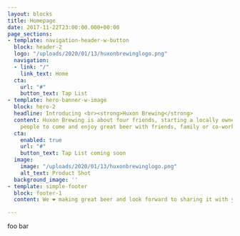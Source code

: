 ```yaml
---
layout: blocks
title: Homepage
date: 2017-11-22T23:00:00.000+00:00
page_sections:
- template: navigation-header-w-button
  block: header-2
  logo: "/uploads/2020/01/13/huxonbrewinglogo.png"
  navigation:
  - link: "/"
    link_text: Home
  cta:
    url: "#"
    button_text: Tap List
- template: hero-banner-w-image
  block: hero-2
  headline: Introducing <br><strong>Huxon Brewing</strong>
  content: Huxon Brewing is about four friends, starting a locally owned brewery for
    people to come and enjoy great beer with friends, family or co-workers.
  cta:
    enabled: true
    url: "#"
    button_text: Tap List coming soon
  image:
    image: "/uploads/2020/01/13/huxonbrewinglogo.png"
    alt_text: Product Shot
  background_image: ''
- template: simple-footer
  block: footer-1
  content: We ❤︎ making great beer and look forward to sharing it with you soon!

---
```

foo bar